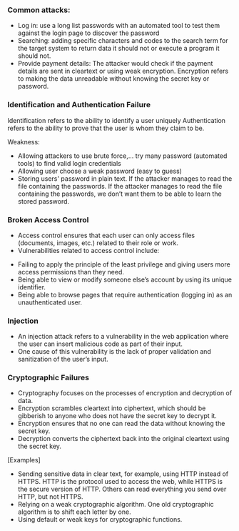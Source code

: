 ### Common attacks:

- Log in: use a long list passwords with an automated tool to test them against the login page to discover the password
- Searching: adding specific characters and codes to the search term for the target system to return data it should not or execute a program it should not.
- Provide payment details: The attacker would check if the payment details are sent in cleartext or using weak encryption. Encryption refers to making the data unreadable without knowing the secret key or password.

### Identification and Authentication Failure

Identification refers to the ability to identify a user uniquely
Authentication refers to the ability to prove that the user is whom they claim to be.

Weakness:
- Allowing attackers to use brute force,... try many password (automated tools) to find valid login credentials
- Allowing user choose a weak password (easy to guess)
- Storing users' password in plain text. If the attacker manages to read the file containing the passwords. If the attacker manages to read the file containing the passwords, we don’t want them to be able to learn the stored password.

### Broken Access Control

- Access control ensures that each user can only access files (documents, images, etc.) related to their role or work.
- Vulnerabilities related to access control include:
+ Failing to apply the principle of the least privilege and giving users more access permissions than they need.
+ Being able to view or modify someone else’s account by using its unique identifier.
+ Being able to browse pages that require authentication (logging in) as an unauthenticated user. 

### Injection

- An injection attack refers to a vulnerability in the web application where the user can insert malicious code as part of their input. 
- One cause of this vulnerability is the lack of proper validation and sanitization of the user’s input.

### Cryptographic Failures

- Cryptography focuses on the processes of encryption and decryption of data.
- Encryption scrambles cleartext into ciphertext, which should be gibberish to anyone who does not have the secret key to decrypt it.
- Encryption ensures that no one can read the data without knowing the secret key.
- Decryption converts the ciphertext back into the original cleartext using the secret key.

[Examples]

- Sending sensitive data in clear text, for example, using HTTP instead of HTTPS. HTTP is the protocol used to access the web, while HTTPS is the secure version of HTTP. Others can read everything you send over HTTP, but not HTTPS.
- Relying on a weak cryptographic algorithm. One old cryptographic algorithm is to shift each letter by one.
- Using default or weak keys for cryptographic functions. 